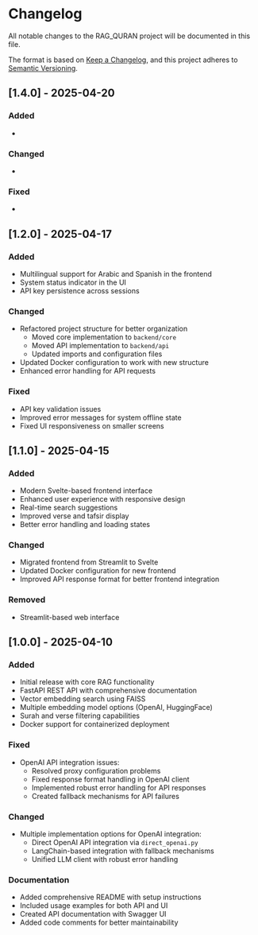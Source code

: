 # Changelog

All notable changes to the RAG_QURAN project will be documented in this file.

The format is based on [Keep a Changelog](https://keepachangelog.com/en/1.0.0/),
and this project adheres to [Semantic Versioning](https://semver.org/spec/v2.0.0.html).

## [1.4.0] - 2025-04-20

### Added
- 

### Changed
- 

### Fixed
- 

## [1.2.0] - 2025-04-17

### Added
- Multilingual support for Arabic and Spanish in the frontend
- System status indicator in the UI
- API key persistence across sessions

### Changed
- Refactored project structure for better organization
  - Moved core implementation to `backend/core`
  - Moved API implementation to `backend/api`
  - Updated imports and configuration files
- Updated Docker configuration to work with new structure
- Enhanced error handling for API requests 

### Fixed
- API key validation issues
- Improved error messages for system offline state
- Fixed UI responsiveness on smaller screens 

## [1.1.0] - 2025-04-15

### Added
- Modern Svelte-based frontend interface
- Enhanced user experience with responsive design
- Real-time search suggestions
- Improved verse and tafsir display
- Better error handling and loading states

### Changed
- Migrated frontend from Streamlit to Svelte
- Updated Docker configuration for new frontend
- Improved API response format for better frontend integration

### Removed
- Streamlit-based web interface

## [1.0.0] - 2025-04-10

### Added
- Initial release with core RAG functionality
- FastAPI REST API with comprehensive documentation
- Vector embedding search using FAISS
- Multiple embedding model options (OpenAI, HuggingFace)
- Surah and verse filtering capabilities
- Docker support for containerized deployment

### Fixed
- OpenAI API integration issues:
  - Resolved proxy configuration problems
  - Fixed response format handling in OpenAI client
  - Implemented robust error handling for API responses
  - Created fallback mechanisms for API failures

### Changed
- Multiple implementation options for OpenAI integration:
  - Direct OpenAI API integration via `direct_openai.py` 
  - LangChain-based integration with fallback mechanisms
  - Unified LLM client with robust error handling

### Documentation
- Added comprehensive README with setup instructions
- Included usage examples for both API and UI
- Created API documentation with Swagger UI
- Added code comments for better maintainability
